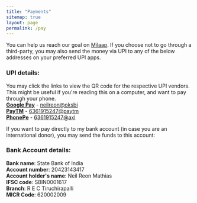 ```yaml
---
title: "Payments"
sitemap: true
layout: page
permalink: /pay
---
```

You can help us reach our goal on [Milaap](/milaap). If you choose not to go through a third-party, you may also send the money via UPI to any of the below addresses on your preferred UPI apps. 

### UPI details:
You may click the links to view the QR code for the respective UPI vendors. This might be useful if you're reading this on a computer, and want to pay through your phone.  
[**Google Pay**](/assets/qr/gpay.png) - [neilreon@oksbi](/assets/qr/gpay.png)  
[**PayTM**](/assets/qr/paytm.png) - [6361915247@paytm](/assets/qr/paytm.png)  
[**PhonePe**](/assets/qr/phonepe.png) - [6361915247@axl](/assets/qr/phonepe.png)  

If you want to pay directly to my bank account (in case you are an international donor), you may send the funds to this account:

### Bank Account details:
**Bank name**: State Bank of India  
**Account number**: 20423143417  
**Account holder's name**: Neil Reon Mathias  
**IFSC code**: SBIN0001617  
**Branch**: R E C Tiruchirapalli  
**MICR Code**: 620002009  